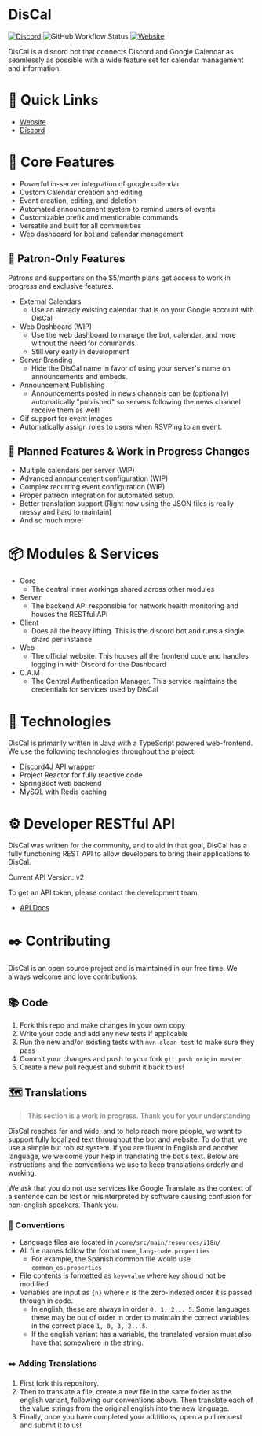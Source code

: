 # DisCal

[![Discord](https://img.shields.io/discord/375357265198317579?label=DreamExposure&style=flat-square)](https://discord.gg/2TFqyuy)
![GitHub Workflow Status](https://img.shields.io/github/actions/workflow/status/DreamExposure/DisCal-Discord-Bot/gradle.yml?branch=develop&label=Build&style=flat-square)
[![Website](https://img.shields.io/website?down_color=red&down_message=offline&label=Status&style=flat-square&up_message=online&url=https%3A%2F%2Fwww.discalbot.com)](https://discalbot.com)

DisCal is a discord bot that connects Discord and Google Calendar as seamlessly as possible with a wide feature set for
calendar management and information.

# 🔗 Quick Links

* [Website](https://www.discalbot.com)
* [Discord](https://discord.gg/2TFqyuy)

# 💎 Core Features

* Powerful in-server integration of google calendar
* Custom Calendar creation and editing
* Event creation, editing, and deletion
* Automated announcement system to remind users of events
* Customizable prefix and mentionable commands
* Versatile and built for all communities
* Web dashboard for bot and calendar management

## 🎉 Patron-Only Features

Patrons and supporters on the $5/month plans get access to work in progress and exclusive features.

* External Calendars
    - Use an already existing calendar that is on your Google account with DisCal
* Web Dashboard (WIP)
    - Use the web dashboard to manage the bot, calendar, and more without the need for commands.
    - Still very early in development
* Server Branding
    - Hide the DisCal name in favor of using your server's name on announcements and embeds.
* Announcement Publishing
    - Announcements posted in news channels can be (optionally) automatically "published" so servers following the news
      channel receive them as well!
* Gif support for event images
* Automatically assign roles to users when RSVPing to an event.

## 📝 Planned Features & Work in Progress Changes

* Multiple calendars per server (WIP)
* Advanced announcement configuration (WIP)
* Complex recurring event configuration (WIP)
* Proper patreon integration for automated setup.
* Better translation support (Right now using the JSON files is really messy and hard to maintain)
* And so much more!

# 📦 Modules & Services
* Core
    * The central inner workings shared across other modules
* Server
    * The backend API responsible for network health monitoring and houses the RESTful API
* Client
    * Does all the heavy lifting. This is the discord bot and runs a single shard per instance
* Web
    * The official website. This houses all the frontend code and handles logging in with Discord for the Dashboard
* C.A.M
    * The Central Authentication Manager. This service maintains the credentials for services used by DisCal

# 🧰 Technologies

DisCal is primarily written in Java with a TypeScript powered web-frontend. We use the following technologies throughout
the project:

* [Discord4J](https://github.com/Discord4J/Discord4J) API wrapper
* Project Reactor for fully reactive code
* SpringBoot web backend
* MySQL with Redis caching

# ⚙️ Developer RESTful API

DisCal was written for the community, and to aid in that goal, DisCal has a fully functioning REST API to allow
developers to bring their applications to DisCal.

Current API Version: v2

To get an API token, please contact the development team.

* [API Docs](https://www.discalbot.com/docs/api/overview)

# ✒️ Contributing

DisCal is an open source project and is maintained in our free time. We always welcome and love contributions.

## 📚 Code

1. Fork this repo and make changes in your own copy
2. Write your code and add any new tests if applicable
3. Run the new and/or existing tests with `mvn clean test` to make sure they pass
4. Commit your changes and push to your fork `git push origin master`
5. Create a new pull request and submit it back to us!

## 🗺️ Translations

> This section is a work in progress. Thank you for your understanding

DisCal reaches far and wide, and to help reach more people, we want to support fully localized text throughout the bot
and website. To do that, we use a simple but robust system. If you are fluent in English and another language, we
welcome your help in translating the bot's text. Below are instructions and the conventions we use to keep translations
orderly and working.

We ask that you do not use services like Google Translate as the context of a sentence can be lost or misinterpreted by
software causing confusion for non-english speakers. Thank you.

### 📖 Conventions

* Language files are located in `/core/src/main/resources/i18n/`
* All file names follow the format `name_lang-code.properties`
    - For example, the Spanish common file would use `common_es.properties`
* File contents is formatted as `key=value` where `key` should not be modified
* Variables are input as `{n}` where `n` is the zero-indexed order it is passed through in code.
    - In english, these are always in order `0, 1, 2... 5`. Some languages these may be out of order in order to
      maintain the correct variables in the correct place `1, 0, 3, 2...5`.
    - If the english variant has a variable, the translated version must also have that somewhere in the string.

### ✒️ Adding Translations

1. First fork this repository.
2. Then to translate a file, create a new file in the same folder as the english variant, following our conventions
   above. Then translate each of the value strings from the original english into the new language.
3. Finally, once you have completed your additions, open a pull request and submit it to us!
